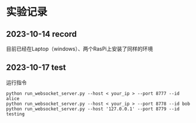 # 实验记录

## 2023-10-14 record
目前已经在Laptop（windows）、两个RasPi上安装了同样的环境

## 2023-10-17 test

运行指令


	python run_websocket_server.py --host < your_ip > --port 8777 --id alice
	python run_websocket_server.py --host < your_ip > --port 8778 --id bob
	python run_websocket_server.py --host '127.0.0.1' --port 8779 --id testing
<!--stackedit_data:
eyJoaXN0b3J5IjpbMjAyMjI3ODE0MCwtMTMzNTI3MzA0OSw3Mj
Q3MTk5MywtNTc2MzgyNDA4LC0xNzgxNjYwNjQ3XX0=
-->